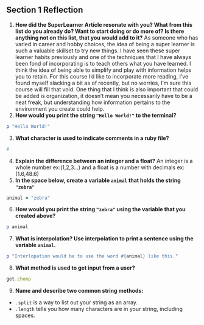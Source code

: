 ## Section 1 Reflection

1. **How did the SuperLearner Article resonate with you? What from this list do you already do? Want to start doing or do more of? Is there anything not on this list, that you would add to it?** 
As someone who has varied in career and hobby choices, the idea of being a super learner is such a valuable skillset to try new things. I have seen these super learner habits previously and one of the techniques that I have always been fond of incorporating is to teach others what you have learned. I think the idea of being able to simplify and play with information helps you to retain. For this course I’d like to incorporate more reading, I’ve found myself slacking a bit as of recently, but no worries, I’m sure this course will fill that void. One thing that I think is also important that could be added is organization, it doesn’t mean you necessarily have to be a neat freak, but understanding how information pertains to the environment you create could help.
2. **How would you print the string `"Hello World!"` to the terminal?**  
```ruby
p "Hello World!"
```
3. **What character is used to indicate comments in a ruby file?**
```ruby
#
```
4. **Explain the difference between an integer and a float?** An integer is a whole number ex:(1,2,3...) and a float is a number with decimals ex:(1.6,48.6)
5. **In the space below, create a variable `animal` that holds the string `"zebra"`**
```ruby
animal = "zebra"
```
6. **How would you print the string `"zebra"` using the variable that you created above?**
```ruby
p animal
```
7. **What is interpolation? Use interpolation to print a sentence using the variable `animal`.**
```ruby
p "Interlopation would be to use the word #{animal} like this."
```
8. **What method is used to get input from a user?**
```ruby
get.chomp
```
9. **Name and describe two common string methods:**
- `.split` is a way to list out your string as an array.
- `.length` tells you how many characters are in your string, including spaces.

